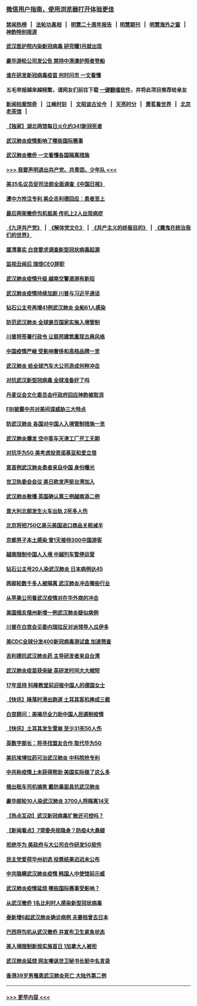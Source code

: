 ### [微信用户指南，使用浏览器打开体验更佳](https://github.com/gfw-breaker/banned-news1/blob/master/indexes/wechat-guide.md?t=0)
#### [禁闻热榜](热点新闻.md?t=0)  &nbsp;&nbsp;|&nbsp;&nbsp; [法轮功真相](https://github.com/gfw-breaker/truth/blob/master/README.md?t=0) &nbsp;&nbsp;|&nbsp;&nbsp; [明慧二十周年报告](https://github.com/gfw-breaker/mh-reports/blob/master/README.md?t=0) &nbsp;&nbsp;|&nbsp;&nbsp;[明慧期刊](https://github.com/gfw-breaker/mh-qikan) &nbsp;&nbsp;|&nbsp;&nbsp; [明慧海外之窗](https://github.com/gfw-breaker/mh-news/blob/master/README.md?t=0) &nbsp;&nbsp;|&nbsp;&nbsp; [神韵特别报道](https://github.com/gfw-breaker/mh-news/blob/master/shenyun.md?t=0)
#### [武汉医护院内染新冠病毒 研究曝1月就出现](../pages/nsc418/n11852928.md?t=02081233) 
#### [豪华游轮公司发公告 禁持中港澳护照者登船](../pages/nsc418/n11852761.md?t=02081233) 
#### [谁在研发新冠病毒疫苗 何时问市 一文看懂](../pages/nsc418/n11852840.md?t=02081233) 
#### 五毛举报越来越频繁，请网友们前往下载 [一键翻墙软件](https://github.com/gfw-breaker/ssr-accounts)，并将此项目推荐给亲友
#### [新闻拍案惊奇](https://github.com/gfw-breaker/banned-news1/blob/master/pages/link4.md) &nbsp;&nbsp;|&nbsp;&nbsp; [江峰时刻](https://github.com/gfw-breaker/banned-news1/blob/master/pages/link4.md) &nbsp;&nbsp;|&nbsp;&nbsp; [文昭谈古论今](https://github.com/gfw-breaker/banned-news1/blob/master/pages/link4.md) &nbsp;&nbsp;|&nbsp;&nbsp; [天亮时分](https://github.com/gfw-breaker/banned-news1/blob/master/pages/link4.md) &nbsp;&nbsp;|&nbsp;&nbsp; [萧茗看世界](https://github.com/gfw-breaker/banned-news1/blob/master/pages/link4.md) &nbsp;&nbsp;|&nbsp;&nbsp; [北京老茶馆](https://github.com/gfw-breaker/banned-news1/blob/master/pages/link4.md) &nbsp;&nbsp;|&nbsp;&nbsp; 
#### [【独家】湖北两馆每日火化约341新冠死者](../pages/nsc418/n11845444.md?t=02081233) 
#### [武汉肺炎疫情影响了哪些国际赛事](../pages/nsc418/n11852441.md?t=02081233) 
#### [武汉肺炎撤侨 一文看懂各国隔离措施](../pages/nsc418/n11844216.md?t=02081233) 
#### [>>> 我要声明退出共产党、共青团、少年队 <<<](https://github.com/begood0513/goodnews/blob/master/quit/letter.md) 
#### [美35名议员促司法部全面调查《中国日报》](../pages/nsc418/n11852435.md?t=02081233) 
#### [遭中方抢注专利 美企吉利德回应：患者至上](../pages/nsc418/n11852037.md?t=02081233) 
#### [最后两架撤侨包机抵美 传机上2人出现病症](../pages/nsc418/n11852173.md?t=02081233) 
#### [《九评共产党》](https://github.com/begood0513/9ping.md/blob/master/README.md) &nbsp;|&nbsp; [《解体党文化》](../../../../jtdwh.md/blob/master/README.md)  &nbsp;|&nbsp; [《共产主义的终极目的》](../../../../gczydzjmd.md/blob/master/README.md) &nbsp;|&nbsp; [《魔鬼在统治我们的世界》](../../../../mgztzwmdsj.md/blob/master/README.md) 
#### [厘清事实 白宫要求调查新型冠状病毒起源](../pages/nsc418/n11852106.md?t=02081233) 
#### [监视丑闻后 瑞信CEO辞职](../pages/nsc418/n11852127.md?t=02081233) 
#### [武汉肺炎疫情升级 越南交警酒测有新招](../pages/nsc418/n11851632.md?t=02081233) 
#### [武汉肺炎疫情持续加剧 川普与习近平通话](../pages/nsc418/n11851613.md?t=02081233) 
#### [钻石公主号再增41例武汉肺炎 全船61人感染](../pages/nsc418/n11850401.md?t=02081233) 
#### [防范武汉肺炎 全球逾百国家实施入境管制](../pages/nsc418/n11850557.md?t=02081233) 
#### [川普将签署行政令 让联邦建筑重现古典风格](../pages/nsc418/n11850654.md?t=02081233) 
#### [中国疫情严峻 受影响奢侈和高档品牌一览](../pages/nsc418/n11850319.md?t=02081233) 
#### [武汉肺炎 给全球汽车大公司造成何种冲击](../pages/nsc418/n11850056.md?t=02081233) 
#### [对抗武汉新型冠病毒 全球准备好了吗](../pages/nsc418/n11850142.md?t=02081233) 
#### [丹麦议会文化委员会吁政府回应神韵被取消](../pages/nsc418/n11849312.md?t=02081233) 
#### [FBI披露中共对美间谍威胁三大特点](../pages/nsc418/n11849700.md?t=02081233) 
#### [防武汉肺炎 各国对中国人入境管制措施一览](../pages/nsc418/n11838726.md?t=02081233) 
#### [武汉肺炎爆发 空中客车天津工厂开工无期](../pages/nsc418/n11849634.md?t=02081233) 
#### [对抗华为5G 美考虑投资诺基亚和爱立信](../pages/nsc418/n11849510.md?t=02081233) 
#### [意首例武汉肺炎患者来自中国 身份曝光](../pages/nsc418/n11849454.md?t=02081233) 
#### [世卫执委会会议 美日欧发声挺台湾加入](../pages/nsc418/n11849433.md?t=02081233) 
#### [武汉肺炎散播 英国确认第三例越南添二例](../pages/nsc418/n11849439.md?t=02081233) 
#### [意大利北部发生火车出轨 2死多人伤](../pages/nsc418/n11848999.md?t=02081233) 
#### [北京将把750亿美元美国进口商品关税减半](../pages/nsc418/n11848896.md?t=02081233) 
#### [京都男子本土感染 曾1天接待300中国游客](../pages/nsc418/n11848641.md?t=02081233) 
#### [越南限制中国人入境 中越列车暂停运营](../pages/nsc418/n11847844.md?t=02081233) 
#### [钻石公主号20人染武汉肺炎 日本病例达45](../pages/nsc418/n11847823.md?t=02081233) 
#### [两邮轮数千多人被隔离 武汉肺炎冲击哪些行业](../pages/nsc418/n11847456.md?t=02081233) 
#### [从苹果公司看武汉疫情对在华外商的冲击](../pages/nsc418/n11847586.md?t=02081233) 
#### [美国俄亥俄州新增一例武汉肺炎疑似病例](../pages/nsc418/n11847714.md?t=02081233) 
#### [川普在白宫会见委内瑞拉反对派领导人瓜伊多](../pages/nsc418/n11847391.md?t=02081233) 
#### [美CDC全球分发400新冠病毒测试盒 加速筛查](../pages/nsc418/n11847260.md?t=02081233) 
#### [吉利德抗武汉肺炎药 主导研发者来自台湾](../pages/nsc418/n11847064.md?t=02081233) 
#### [武汉肺炎疫苗获突破 英研发时间大大缩短](../pages/nsc418/n11846915.md?t=02081233) 
#### [17年坚持 科隆教堂前迎接中国人的德国女士](../pages/nsc418/n11846781.md?t=02081233) 
#### [【快讯】降落时滑出跑道 土耳其客机摔成三截](../pages/nsc418/n11847021.md?t=02081233) 
#### [白宫顾问：美竭尽全力助中国人民遏制疫情](../pages/nsc418/n11846756.md?t=02081233) 
#### [【快讯】土耳其发生雪崩 至少31死50人伤](../pages/nsc418/n11846680.md?t=02081233) 
#### [英数字部长：将寻找盟友合作 取代华为5G](../pages/nsc418/n11846485.md?t=02081233) 
#### [美抗埃博拉药可治武汉肺炎 中科院抢专利](../pages/nsc418/n11846409.md?t=02081233) 
#### [中共称疫情上未获得帮助 美国实际做了这么多](../pages/nsc418/n11846008.md?t=02081233) 
#### [俄出租车司机搞笑 戴防毒面具抗武汉肺炎](../pages/nsc418/n11845703.md?t=02081233) 
#### [豪华邮轮10人染武汉肺炎 3700人将隔离14天](../pages/nsc418/n11845543.md?t=02081233) 
#### [【热点互动】武汉新冠病毒扩散还可控吗？](../pages/nsc418/n11844750.md?t=02081233) 
#### [【新闻看点】7常委央视隐身？防疫4大悬疑](../pages/nsc418/n11844611.md?t=02081233) 
#### [拒绝华为 美政府与大公司合作研发5G软件](../pages/nsc418/n11844625.md?t=02081233) 
#### [民主党爱荷华州初选 投票结果迟迟未公布](../pages/nsc418/n11844207.md?t=02081233) 
#### [中共隐瞒武汉肺炎疫情 韩国人中使馆前示威](../pages/nsc418/n11844084.md?t=02081233) 
#### [武汉肺炎疫情延烧 哪些国际赛事受影响？](../pages/nsc418/n11843958.md?t=02081233) 
#### [从武汉撤侨 1名比利时人感染新型冠状病毒](../pages/nsc418/n11843977.md?t=02081233) 
#### [泰新增6起武汉肺炎确诊病例 夫妻档曾去日本](../pages/nsc418/n11843900.md?t=02081233) 
#### [巴西将包机从武汉撤侨 并宣布卫生紧急状态](../pages/nsc418/n11843418.md?t=02081233) 
#### [美入境限制新规实施首日 1加拿大人被拒](../pages/nsc418/n11843058.md?t=02081233) 
#### [武汉肺炎延烧 网友嘲讽世卫秘书长挺中名言录](../pages/nsc418/n11843056.md?t=02081233) 
#### [香港39岁男罹患武汉肺炎死亡 大陆外第二例](../pages/nsc418/n11843026.md?t=02081233) 

----
#### [ >>> 更早内容 <<< ](../indexes/nsc418-earlier.md)
